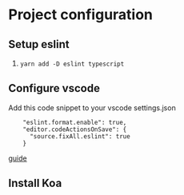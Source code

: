 # Project configuration
## Setup eslint
1. ```yarn add -D eslint typescript```
## Configure vscode 
Add this code snippet to your vscode settings.json
```
    "eslint.format.enable": true,
    "editor.codeActionsOnSave": {
      "source.fixAll.eslint": true
    }
```
[guide](https://daveceddia.com/vscode-use-eslintrc/#:~:text=Configure%20VSCode%20Settings%20to%20use%20ESLint%20for%20Formatting&text=Click%20that%20tiny%20icon%20in,paper%20with%20a%20little%20arrow.&text=The%20first%20one%20turns%20on,it%2C%20we're%20done.)

## Install Koa